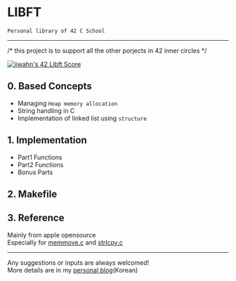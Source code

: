 # LIBFT

    Personal library of 42 C School 
---
/* this project is to support all the other porjects in 42 inner circles */<br>

[![jiwahn's 42 Libft Score](https://badge42.vercel.app/api/v2/cl5mpp96a00400amd35y6oqy6/project/2645037)](https://github.com/JaeSeoKim/badge42)

## 0. Based Concepts
 - Managing `Heap memory allocation`
 - String handling in C
 - Implementation of linked list using `structure`

## 1. Implementation

 - Part1 Functions
 - Part2 Functions
 - Bonus Parts

## 2. Makefile

## 3. Reference
Mainly from apple opensource <br>
Especially for [memmove.c](https://opensource.apple.com/source/network_cmds/network_cmds-481.20.1/unbound/compat/memmove.c.auto.html) and [strlcpy.c](https://opensource.apple.com/source/Libc/Libc-997.1.1/string/strlcat.c.auto.html)

---
Any suggestions or inputs are always welcomed! <br>
More details are in my [personal blog](https://velog.io/@ilp-sys)(Korean)
